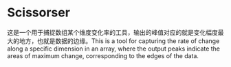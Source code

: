 # Scissorser
这是一个用于捕捉数组某个维度变化率的工具，输出的峰值对应的就是变化幅度最大的地方，也就是数据的边缘。This is a tool for capturing the rate of change along a specific dimension in an array, where the output peaks indicate the areas of maximum change, corresponding to the edges of the data.
